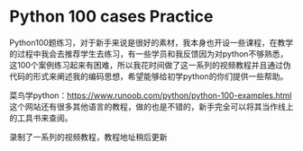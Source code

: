 # Python 100 cases Practice
Python100题练习，对于新手来说是很好的素材，我本身也开设一些课程，在教学的过程中我会去推荐学生去练习，有一些学员和我反馈因为对python不够熟悉，这100个案例练习起来有困难，所以我花时间做了这一系列的视频教程并且通过伪代码的形式来阐述我的编码思想，希望能够给初学python的你们提供一些帮助。

菜鸟学python：https://www.runoob.com/python/python-100-examples.html 这个网站还有很多其他语言的教程，做的也是不错的，新手完全可以将其当作线上的工具书来查阅。

录制了一系列的视频教程，教程地址稍后更新
